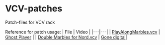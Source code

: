 # VCV-patches
Patch-files for VCV rack

Reference for patch usage:
| File | Video |
|---|---|
| [PlayAlongMarbles.vcv](https://github.com/ComparativeIrrelevance/VCV-patches/blob/main/PlayAlongMarbles.vcv) | [Ghost Player](https://youtu.be/MW8UbmZ_-Us) |
| [Double Marbles for Nord.vcv](https://github.com/ComparativeIrrelevance/VCV-patches/blob/main/Double%20Marbles%20for%20Nord.vcv) | [Gone digital](https://youtu.be/Xi8TxIp5BmE)|
